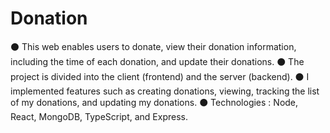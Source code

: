 # Donation

⚫ This web enables users to donate, view their donation information, including the time of each donation, and update their donations.
⚫ The project is divided into the client (frontend) and the server (backend).
⚫ I implemented features such as creating donations, viewing, tracking the list of my donations, and updating my donations.
⚫ Technologies : Node, React, MongoDB, TypeScript, and Express.
